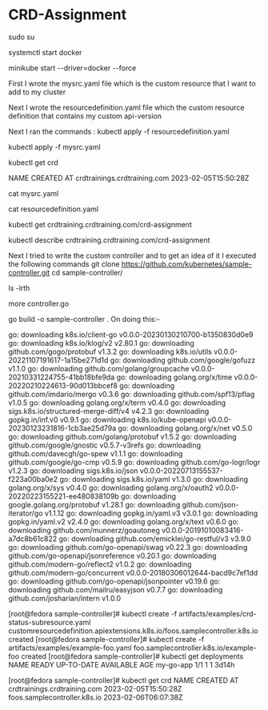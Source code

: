 # CRD-Assignment
sudo su

systemctl start docker

minikube start --driver=docker --force

First I wrote the mysrc.yaml file which is the custom resource that I want to add to my cluster

Next I wrote the resourcedefinition.yaml file which the custom resource definition that contains my custom api-version

Next I ran the commands :
  kubectl apply -f resourcedefinition.yaml
  
  kubectl apply -f mysrc.yaml

kubectl get crd

NAME                           CREATED AT
crdtrainings.crdtraining.com   2023-02-05T15:50:28Z

cat mysrc.yaml

cat resourcedefinition.yaml

kubectl get crdtraining.crdtraining.com/crd-assignment

kubectl describe crdtraining.crdtraining.com/crd-assignment

Next I tried to write the custom controller and to get an idea of it I executed the following commands
  git clone https://github.com/kubernetes/sample-controller.git
  cd sample-controller/
  
  ls -lrth
  
  more controller.go
  
  go build -o sample-controller .
  On doing this:-
  
go: downloading k8s.io/client-go v0.0.0-20230130210700-b1350830d0e9
go: downloading k8s.io/klog/v2 v2.80.1
go: downloading github.com/gogo/protobuf v1.3.2
go: downloading k8s.io/utils v0.0.0-20221107191617-1a15be271d1d
go: downloading github.com/google/gofuzz v1.1.0
go: downloading github.com/golang/groupcache v0.0.0-20210331224755-41bb18bfe9da
go: downloading golang.org/x/time v0.0.0-20220210224613-90d013bbcef8
go: downloading github.com/imdario/mergo v0.3.6
go: downloading github.com/spf13/pflag v1.0.5
go: downloading golang.org/x/term v0.4.0
go: downloading sigs.k8s.io/structured-merge-diff/v4 v4.2.3
go: downloading gopkg.in/inf.v0 v0.9.1
go: downloading k8s.io/kube-openapi v0.0.0-20230123231816-1cb3ae25d79a
go: downloading golang.org/x/net v0.5.0
go: downloading github.com/golang/protobuf v1.5.2
go: downloading github.com/google/gnostic v0.5.7-v3refs
go: downloading github.com/davecgh/go-spew v1.1.1
go: downloading github.com/google/go-cmp v0.5.9
go: downloading github.com/go-logr/logr v1.2.3
go: downloading sigs.k8s.io/json v0.0.0-20220713155537-f223a00ba0e2
go: downloading sigs.k8s.io/yaml v1.3.0
go: downloading golang.org/x/sys v0.4.0
go: downloading golang.org/x/oauth2 v0.0.0-20220223155221-ee480838109b
go: downloading google.golang.org/protobuf v1.28.1
go: downloading github.com/json-iterator/go v1.1.12
go: downloading gopkg.in/yaml.v3 v3.0.1
go: downloading gopkg.in/yaml.v2 v2.4.0
go: downloading golang.org/x/text v0.6.0
go: downloading github.com/munnerz/goautoneg v0.0.0-20191010083416-a7dc8b61c822
go: downloading github.com/emicklei/go-restful/v3 v3.9.0
go: downloading github.com/go-openapi/swag v0.22.3
go: downloading github.com/go-openapi/jsonreference v0.20.1
go: downloading github.com/modern-go/reflect2 v1.0.2
go: downloading github.com/modern-go/concurrent v0.0.0-20180306012644-bacd9c7ef1dd
go: downloading github.com/go-openapi/jsonpointer v0.19.6
go: downloading github.com/mailru/easyjson v0.7.7
go: downloading github.com/josharian/intern v1.0.0



[root@fedora sample-controller]# kubectl create -f artifacts/examples/crd-status-subresource.yaml
customresourcedefinition.apiextensions.k8s.io/foos.samplecontroller.k8s.io created
[root@fedora sample-controller]# kubectl create -f artifacts/examples/example-foo.yaml
foo.samplecontroller.k8s.io/example-foo created
[root@fedora sample-controller]# kubectl get deployments
NAME        READY   UP-TO-DATE   AVAILABLE   AGE
my-go-app   1/1     1            1           3d14h

[root@fedora sample-controller]# kubectl get crd
NAME                           CREATED AT
crdtrainings.crdtraining.com   2023-02-05T15:50:28Z
foos.samplecontroller.k8s.io   2023-02-06T06:07:38Z
